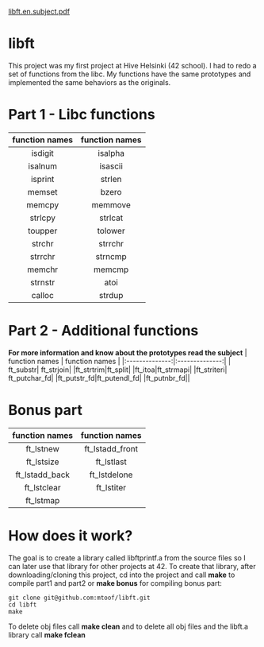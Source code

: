 [libft.en.subject.pdf](https://github.com/mtoof/libft/files/11303482/libft.en.subject.pdf)
# libft
This project was my first project at Hive Helsinki (42 school).
I had to redo a set of functions from the libc. My functions have the
same prototypes and implemented the same behaviors as the originals.

# Part 1 - Libc functions

| function names | function names |
|:--------------:|:--------------:|
|isdigit         | isalpha        |
|isalnum         | isascii        |
|isprint         | strlen         |
|memset          | bzero          |
|memcpy          | memmove        |
|strlcpy         | strlcat        |
|toupper         | tolower        |
|strchr          | strrchr        |
| strrchr|strncmp|
| memchr| memcmp|
|strnstr| atoi|
|calloc|strdup|

# Part 2 - Additional functions

**For more information and know about the prototypes read the subject**
| function names | function names |
|:--------------:|:--------------:|
| ft_substr| ft_strjoin|
|ft_strtrim|ft_split|
|ft_itoa|ft_strmapi|
|ft_striteri| ft_putchar_fd|
|ft_putstr_fd|ft_putendl_fd|
|ft_putnbr_fd||

# Bonus part
| function names | function names |
|:--------------:|:--------------:|
|ft_lstnew|ft_lstadd_front|
|ft_lstsize|ft_lstlast|
|ft_lstadd_back|ft_lstdelone|
|ft_lstclear|ft_lstiter|
|ft_lstmap||

# How does it work?
The goal is to create a library called libftprintf.a from the source files so I can later use that library for other projects at 42.
To create that library, after downloading/cloning this project, cd into the project and call **make** to compile part1 and part2 or **make bonus** for compiling bonus part:
```
git clone git@github.com:mtoof/libft.git
cd libft
make
```
To delete obj files call **make clean** and to delete all obj files and the libft.a library call **make fclean**
